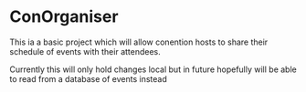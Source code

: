# ConOrganiser

This ia a basic project which will allow conention hosts to share their schedule of events with their attendees.

Currently this will only hold changes local but in future hopefully will be able to read from a database of events instead
